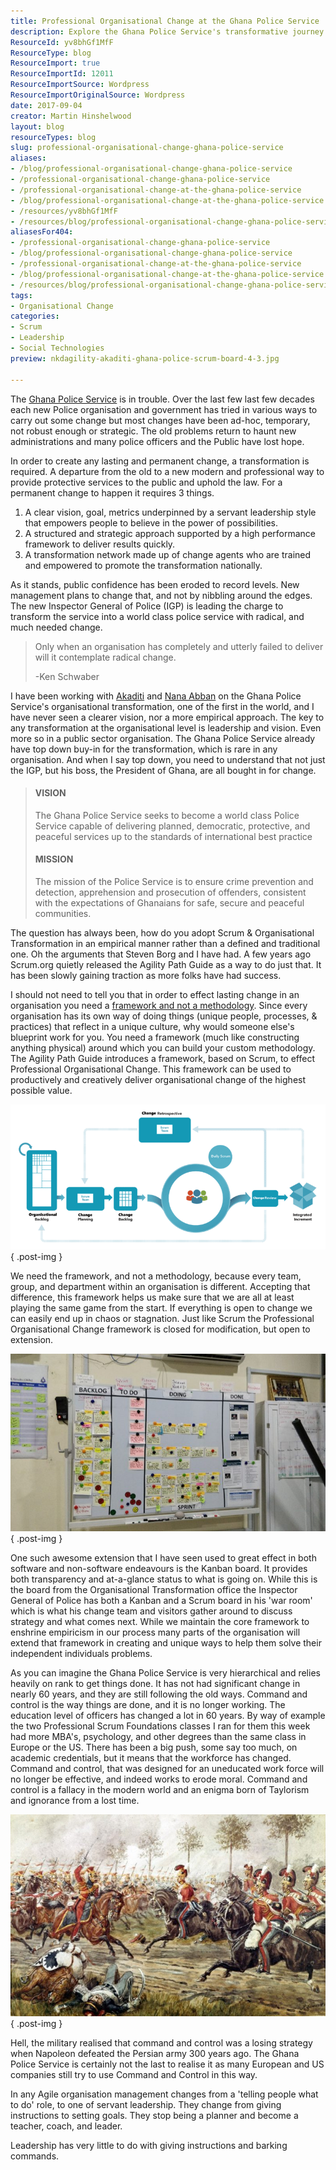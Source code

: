 ```yaml
---
title: Professional Organisational Change at the Ghana Police Service
description: Explore the Ghana Police Service's transformative journey towards a world-class organization, embracing agile practices for lasting change and public trust.
ResourceId: yv8bhGf1MfF
ResourceType: blog
ResourceImport: true
ResourceImportId: 12011
ResourceImportSource: Wordpress
ResourceImportOriginalSource: Wordpress
date: 2017-09-04
creator: Martin Hinshelwood
layout: blog
resourceTypes: blog
slug: professional-organisational-change-ghana-police-service
aliases:
- /blog/professional-organisational-change-ghana-police-service
- /professional-organisational-change-ghana-police-service
- /professional-organisational-change-at-the-ghana-police-service
- /blog/professional-organisational-change-at-the-ghana-police-service
- /resources/yv8bhGf1MfF
- /resources/blog/professional-organisational-change-ghana-police-service
aliasesFor404:
- /professional-organisational-change-ghana-police-service
- /blog/professional-organisational-change-ghana-police-service
- /professional-organisational-change-at-the-ghana-police-service
- /blog/professional-organisational-change-at-the-ghana-police-service
- /resources/blog/professional-organisational-change-ghana-police-service
tags:
- Organisational Change
categories:
- Scrum
- Leadership
- Social Technologies
preview: nkdagility-akaditi-ghana-police-scrum-board-4-3.jpg

---
```

The [Ghana Police Service](http://police.gov.gh/) is in trouble. Over the last few last few decades each new Police organisation and government has tried in various ways to carry out some change but most changes have been ad-hoc, temporary, not robust enough or strategic. The old problems return to haunt new administrations and many police officers and the Public have lost hope.

In order to create any lasting and permanent change, a transformation is required. A departure from the old to a new modern and professional way to provide protective services to the public and uphold the law. For a permanent change to happen it requires 3 things.

1. A clear vision, goal, metrics underpinned by a servant leadership style that empowers people to believe in the power of possibilities.
2. A structured and strategic approach supported by a high performance framework to deliver results quickly.
3. A transformation network made up of change agents who are trained and empowered to promote the transformation nationally.

As it stands, public confidence has been eroded to record levels. New management plans to change that, and not by nibbling around the edges. The new Inspector General of Police (IGP) is leading the charge to transform the service into a world class police service with radical, and much needed change.

> Only when an organisation has completely and utterly failed to deliver will it contemplate radical change.
>
> \-Ken Schwaber

I have been working with [Akaditi](http://www.akaditi.com) and [Nana Abban](https://www.linkedin.com/in/nana-abban-2a43b460/) on the Ghana Police Service's organisational transformation, one of the first in the world, and I have never seen a clearer vision, nor a more empirical approach. The key to any transformation at the organisational level is leadership and vision. Even more so in a public sector organisation. The Ghana Police Service already have top down buy-in for the transformation, which is rare in any organisation. And when I say top down, you need to understand that not just the IGP, but his boss, the President of Ghana, are all bought in for change.

> #### VISION
>
> The Ghana Police Service seeks to become a world class Police Service capable of delivering planned, democratic, protective, and peaceful services up to the standards of international best practice
>
> #### MISSION
>
> The mission of the Police Service is to ensure crime prevention and detection, apprehension and prosecution of offenders, consistent with the expectations of Ghanaians for safe, secure and peaceful communities.

The question has always been, how do you adopt Scrum & Organisational Transformation in an empirical manner rather than a defined and traditional one. Oh the arguments that Steven Borg and I have had. A few years ago Scrum.org quietly released the Agility Path Guide as a way to do just that. It has been slowly gaining traction as more folks have had success.

I should not need to tell you that in order to effect lasting change in an organisation you need a [framework and not a methodology](https://nkdagility.com/organisational-change-create-path/). Since every organisation has its own way of doing things (unique people, processes, & practices) that reflect in a unique culture, why would someone else's blueprint work for you. You need a framework (much like constructing anything physical) around which you can build your custom methodology. The Agility Path Guide introduces a framework, based on Scrum, to effect Professional Organisational Change. This framework can be used to productively and creatively deliver organisational change of the highest possible value.

![](images/nkdagility-akaditi-ghana-police-scrum-change-team-800x369-5-6.png)
{ .post-img }

We need the framework, and not a methodology, because every team, group, and department within an organisation is different. Accepting that difference, this framework helps us make sure that we are all at least playing the same game from the start. If everything is open to change we can easily end up in chaos or stagnation. Just like Scrum the Professional Organisational Change framework is closed for modification, but open to extension.

![](images/nkdagility-akaditi-ghana-police-scrum-board-800x450-3-4.jpg)
{ .post-img }

One such awesome extension that I have seen used to great effect in both software and non-software endeavours is the Kanban board. It provides both transparency and at-a-glance status to what is going on. While this is the board from the Organisational Transformation office the Inspector General of Police has both a Kanban and a Scrum board in his 'war room' which is what his change team and visitors gather around to discuss strategy and what comes next. While we maintain the core framework to enshrine empiricism in our process many parts of the organisation will extend that framework in creating and unique ways to help them solve their independent individuals problems.

As you can imagine the Ghana Police Service is very hierarchical and relies heavily on rank to get things done. It has not had significant change in nearly 60 years, and they are still following the old ways. Command and control is the way things are done, and it is no longer working. The education level of officers has changed a lot in 60 years. By way of example the two Professional Scrum Foundations classes I ran for them this week had more MBA's, psychology, and other degrees than the same class in Europe or the US. There has been a big push, some say too much, on academic credentials, but it means that the workforce has changed. Command and control, that was designed for an uneducated work force will no longer be effective, and indeed works to erode moral. Command and control is a fallacy in the modern world and an enigma born of Taylorism and ignorance from a lost time.

![](images/nkdagility-akaditi-ghana-police-napolion-702x450-1-2.jpg)
{ .post-img }

Hell, the military realised that command and control was a losing strategy when Napoleon defeated the Persian army 300 years ago. The Ghana Police Service is certainly not the last to realise it as many European and US companies still try to use Command and Control in this way.

In any Agile organisation management changes from a 'telling people what to do' role, to one of servant leadership. They change from giving instructions to setting goals. They stop being a planner and become a teacher, coach, and leader.

Leadership has very little to do with giving instructions and barking commands.
